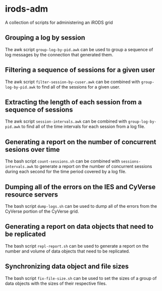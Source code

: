 # irods-adm
A collection of scripts for administering an iRODS grid

## Grouping a log by session

The awk script `group-log-by-pid.awk` can be used to group a sequence of log messages by the 
connection that generated them.

## Filtering a sequence of sessions for a given user

The awk script `filter-session-by-cuser.awk` can be combined with `group-log-by-pid.awk` to find all of the sessions for a given user.

## Extracting the length of each session from a sequence of sessions

The awk script `session-intervals.awk` can be combined with `group-log-by-pid.awk` to find all of the time intervals for each session from a log file.

## Generating a report on the number of concurrent sesions over time

The bash script `count-sessions.sh` can be combined with `sessions-intervals.awk` to generate a report on the number of concurrent sessions during each second for the time period covered by a log file.

## Dumping all of the errors on the IES and CyVerse resource servers

The bash script `dump-logs.sh` can be used to dump all of the errors from the CyVerse portion of
the CyVerse grid.

## Generating a report on data objects that need to be replicated

The bash script `repl-report.sh` can be used to generate a report on the number and volume of data objects that need to be replicated.

## Synchronizing data object and file sizes

The bash script `fix-file-size.sh` can be used to set the sizes of a group of data objects with the sizes of their respective files.
